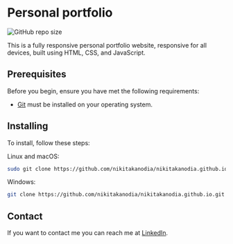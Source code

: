 # Personal portfolio

![GitHub repo size](https://github.com/nikitakanodia/nikitakanodia.github.io)

This is a fully responsive personal portfolio website, responsive for all devices, built using HTML, CSS, and JavaScript.

## Prerequisites

Before you begin, ensure you have met the following requirements:

* [Git](https://git-scm.com/downloads "Download Git") must be installed on your operating system.

## Installing

To install, follow these steps:

Linux and macOS:

```bash
sudo git clone https://github.com/nikitakanodia/nikitakanodia.github.io.git
```

Windows:

```bash
git clone https://github.com/nikitakanodia/nikitakanodia.github.io.git
```

## Contact

If you want to contact me you can reach me at [LinkedIn](https://www.linkedin.com/in/nikitakanodia03/).
